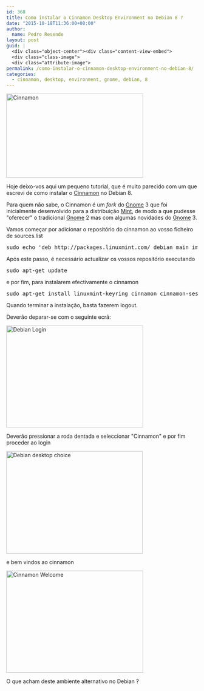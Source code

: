 ```yaml
---
id: 368
title: Como instalar o Cinnamon Desktop Environment no Debian 8 ?
date: "2015-10-18T11:36:00+00:00"
author:
  name: Pedro Resende
layout: post
guid: |
  <div class="object-center"><div class="content-view-embed">
  <div class="class-image">
  <div class="attribute-image">
permalink: /como-instalar-o-cinnamon-desktop-environment-no-debian-8/
categories:
  - cinnamon, desktop, environment, gnome, debian, 8
---
```


<div class="object-center">
  <div class="content-view-embed">
    <div class="class-image">
      <div class="attribute-image">
      <img src="https://blog.resende.biz/assets/blog/ezdemo_site/storage/images/media/images/cinnamon/12654-1-eng-GB/Cinnamon_large.jpg" width="360" height="222"  style="border: 0px solid ;" alt="Cinnamon" title="Cinnamon" />
      </div>
    </div>
  </div>
</div>

Hoje deixo-vos aqui um pequeno tutorial, que é muito parecido com um que escrevi de como instalar o <a href="http://cinnamon.linuxmint.com" target="_blank">Cinnamon</a> no Debian 8.&nbsp;

Para quem não sabe, o Cinnamon é um _fork_&nbsp;do <a href="https://en.wikipedia.org/wiki/GNOME" target="_blank">Gnome</a> 3 que foi inicialmente desenvolvido para a distribuição <a href="http://linuxmint.com" target="_blank">Mint</a>, de modo a que pudesse "oferecer" o tradicional <a href="https://en.wikipedia.org/wiki/GNOME" target="_blank">Gnome</a> 2 mas com algumas novidades do <a href="https://en.wikipedia.org/wiki/GNOME" target="_blank">Gnome</a> 3.

Vamos começar por adicionar o repositório do cinnamon ao vosso ficheiro de sources.list

<pre>sudo echo 'deb http://packages.linuxmint.com/ debian main import backport upstream romeo' >> /etc/apt/sources.list</pre>

Após este passo, é necessário actualizar os vossos repositório executando

<pre>sudo apt-get update</pre>

e por fim, para instalarem efectivamente o cinnamon

<pre>sudo apt-get install linuxmint-keyring cinnamon cinnamon-session</pre>

Quando terminar a instalação, basta fazerem logout.

Deverão deparar-se com o seguinte ecrã:

<div class="object-center">
  <div class="content-view-embed">
    <div class="class-image">
      <div class="attribute-image">
      <img src="https://blog.resende.biz/assets/blog/ezdemo_site/storage/images/media/images/debian-login/12659-1-eng-GB/Debian-Login_large.png" width="360" height="269"  style="border: 0px solid ;" alt="Debian Login" title="Debian Login" />
      </div>
    </div>
  </div>
</div>

Deverão pressionar a roda dentada e seleccionar "Cinnamon" e por fim proceder ao login

<div class="object-center">
  <div class="content-view-embed">
    <div class="class-image">
      <div class="attribute-image">
      <img src="https://blog.resende.biz/assets/blog/ezdemo_site/storage/images/media/images/debian-desktop-choice/12664-1-eng-GB/Debian-desktop-choice_large.png" width="359" height="270"  style="border: 0px solid ;" alt="Debian desktop choice" title="Debian desktop choice" />
      </div>
    </div>
  </div>
</div>

e bem vindos ao cinnamon

<div class="object-center">
  <div class="content-view-embed">
    <div class="class-image">
      <div class="attribute-image">
      <img src="https://blog.resende.biz/assets/blog/ezdemo_site/storage/images/media/images/cinnamon-welcome/12669-1-eng-GB/Cinnamon-Welcome_large.png" width="360" height="269"  style="border: 0px solid ;" alt="Cinnamon Welcome" title="Cinnamon Welcome" />
      </div>
    </div>
  </div>
</div>

O que acham deste ambiente alternativo no Debian ?
